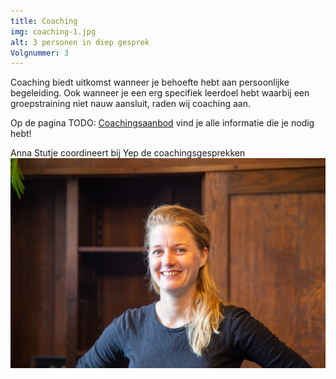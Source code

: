 ```yaml
---
title: Coaching
img: coaching-1.jpg
alt: 3 personen in diep gesprek
Volgnummer: 3
---
```


Coaching biedt uitkomst wanneer je behoefte hebt aan persoonlijke begeleiding. Ook wanneer je een erg specifiek leerdoel hebt waarbij een groepstraining niet nauw aansluit, raden wij coaching aan.

 Op de pagina TODO: [Coachingsaanbod](/coachingsaanbod/) vind je alle informatie die je nodig hebt!

Anna Stutje coordineert bij Yep de coachingsgesprekken ![Coach Anna](./coaching-2.jpg)